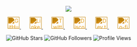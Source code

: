 <p align="center">
  <img src="https://readme-typing-svg.demolab.com?font=Fira+Code&pause=1000&color=f75c7e&center=true&width=700&lines=Hello,+I'm+Unrays;Coding+with+nine+lives;Ctrl+Alt+Purr" />
</p>

<!-- Social icons section -->
<p align="center">
  <a href="https://github.com/unrays">
    <img width="32px" alt="GitHub" title="GitHub" src="https://cdn.jsdelivr.net/gh/simple-icons/simple-icons/icons/github.svg" style="filter: invert(56%) sepia(84%) saturate(439%) hue-rotate(1deg) brightness(98%) contrast(101%);" />
  </a>
  &#8287;&#8287;&#8287;&#8287;&#8287;
  <a href="https://www.linkedin.com/in/unrays">
    <img width="32px" alt="LinkedIn" title="LinkedIn" src="https://cdn.jsdelivr.net/gh/simple-icons/simple-icons/icons/linkedin.svg" style="filter: invert(56%) sepia(84%) saturate(439%) hue-rotate(1deg) brightness(98%) contrast(101%);" />
  </a>
  &#8287;&#8287;&#8287;&#8287;&#8287;
  <a href="https://twitter.com/unrays">
    <img width="32px" alt="Twitter" title="Twitter" src="https://cdn.jsdelivr.net/gh/simple-icons/simple-icons/icons/twitter.svg" style="filter: invert(56%) sepia(84%) saturate(439%) hue-rotate(1deg) brightness(98%) contrast(101%);" />
  </a>
  &#8287;&#8287;&#8287;&#8287;&#8287;
  <a href="https://discord.gg/tonLienDiscord">
    <img width="32px" alt="Discord" title="Discord Server" src="https://cdn.jsdelivr.net/gh/simple-icons/simple-icons/icons/discord.svg" style="filter: invert(56%) sepia(84%) saturate(439%) hue-rotate(1deg) brightness(98%) contrast(101%);" />
  </a>
  &#8287;&#8287;&#8287;&#8287;&#8287;
  <a href="https://dev.to/unrays">
    <img width="32px" alt="Dev.to" title="Dev.to" src="https://cdn.jsdelivr.net/gh/simple-icons/simple-icons/icons/dev-dot-to.svg" style="filter: invert(56%) sepia(84%) saturate(439%) hue-rotate(1deg) brightness(98%) contrast(101%);" />
  </a>
  &#8287;&#8287;&#8287;&#8287;&#8287;
  <a href="https://ko-fi.com/unrays">
    <img width="32px" alt="Ko-fi" title="Buy me a coffee" src="https://cdn.jsdelivr.net/gh/simple-icons/simple-icons/icons/kofi.svg" style="filter: invert(56%) sepia(84%) saturate(439%) hue-rotate(1deg) brightness(98%) contrast(101%);" />
  </a>
</p>

<!-- Stats badges -->
<p align="center">
  <img alt="GitHub Stars" src="https://custom-icon-badges.demolab.com/github/stars/unrays?color=55960c&style=for-the-badge&labelColor=488207&logo=star" />
  <img alt="GitHub Followers" src="https://custom-icon-badges.demolab.com/github/followers/unrays?color=236ad3&labelColor=1155ba&style=for-the-badge&logo=person-add&label=Follow&logoColor=white" />
  <img alt="Profile Views" src="https://custom-icon-badges.demolab.com/badge/Profile%20Views-0-blue?style=for-the-badge&logo=eye" />
</p>
